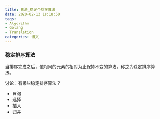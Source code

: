 ```yaml
---
title: 算法_稳定个排序算法
date: 2020-02-13 18:18:50
tags: 
- Algorithm
- Golang
- Translation
categories: 博文
---
```


### 稳定排序算法
当排序完成之后，值相同的元素的相对为止保持不变的算法，称之为稳定排序算法。

<!--more-->
讨论：有哪些稳定排序算法？
- 冒泡
- 选择
- 插入
- 归并
